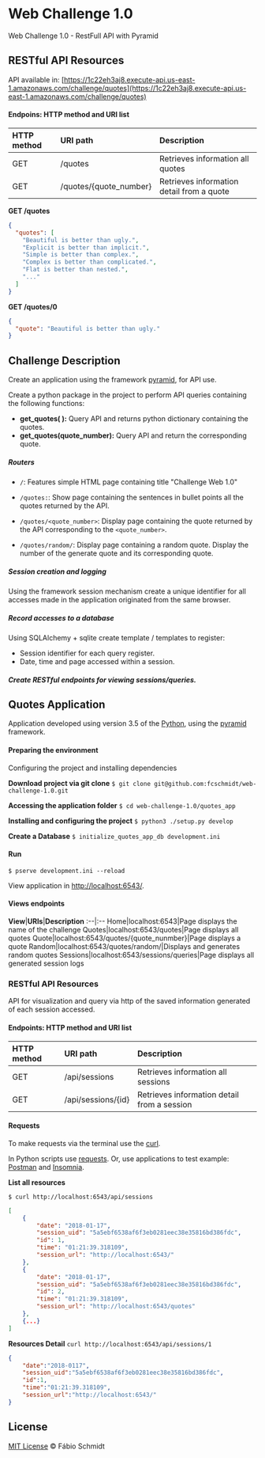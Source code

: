# Web Challenge 1.0

Web Challenge 1.0 - RestFull API with Pyramid


## RESTful API Resources
API available in: [https://1c22eh3aj8.execute-api.us-east-1.amazonaws.com/challenge/quotes](https://1c22eh3aj8.execute-api.us-east-1.amazonaws.com/challenge/quotes)


#### Endpoins: HTTP method and URI list
**HTTP method**|**URI path**|**Description**
:--|:--|:--
GET|/quotes|Retrieves information all quotes
GET|/quotes/{quote_number}|Retrieves information detail from a quote



**GET /quotes**
```json
{
  "quotes": [
    "Beautiful is better than ugly.",
    "Explicit is better than implicit.",
    "Simple is better than complex.",
    "Complex is better than complicated.",
    "Flat is better than nested.",
    "..."
  ]
}
```


**GET /quotes/0**
```json
{
  "quote": "Beautiful is better than ugly."
}
```


## Challenge Description
Create an application using the framework [pyramid](https://docs.pylonsproject.org/projects/pyramid/en/latest/), for API use.


Create a python package in the project to perform API queries containing the following functions:

- **get_quotes( ):** Query API and returns python dictionary containing the quotes.
- **get_quotes(quote_number):** Query API and return the corresponding quote.


##### Routers

- `/`:  Features simple HTML page containing title "Challenge Web 1.0"

- `/quotes:`: Show page containing the sentences in bullet points all the quotes returned by the API.

- `/quotes/<quote_number>`: Display page containing the quote returned by the API corresponding to the `<quote_number>`.

- `/quotes/random/`: Display page containing a random quote. Display the number of the generate quote and its corresponding quote.

##### Session creation and logging
Using the framework session mechanism create a unique identifier for all accesses made in the application originated from the same browser.

##### Record accesses to a database
Using SQLAlchemy + sqlite create template / templates to register:

- Session identifier for each query register.
- Date, time and page accessed within a session.

##### Create RESTful endpoints for viewing sessions/queries.



## Quotes Application

Application developed using version 3.5 of the [Python](http://), using the [pyramid](https://docs.pylonsproject.org/projects/pyramid/en/latest/) framework.


#### Preparing the environment

Configuring the project and installing dependencies

**Download project via git clone**
`$ git clone git@github.com:fcschmidt/web-challenge-1.0.git`

**Accessing the application folder**
`$ cd web-challenge-1.0/quotes_app`

**Installing and configuring the project**
`$ python3 ./setup.py develop`

**Create a Database**
`$ initialize_quotes_app_db development.ini`


#### Run

`$ pserve development.ini --reload`

View application in [http://localhost:6543/](http://localhost:6543/).


#### Views endpoints

**View**|**URIs**|**Description**
:--|:--
Home|localhost:6543|Page displays the name of the challenge
Quotes|localhost:6543/quotes|Page displays all quotes
Quote|localhost:6543/quotes/{quote_nunmber}|Page displays a quote
Random|localhost:6543/quotes/random/|Displays and generates random quotes
Sessions|localhost:6543/sessions/queries|Page displays all generated session logs


### RESTful API Resources
API for visualization and query via http of the saved information generated of each session accessed.

#### Endpoints: HTTP method and URI list

**HTTP method**|**URI path**|**Description**
:--|:--|:--
GET|/api/sessions|Retrieves information all sessions
GET|/api/sessions/{id}|Retrieves information detail from a session


#### Requests
To make requests via the terminal use the [curl](https://curl.haxx.se/).

In Python scripts use [requests](http://docs.python-requests.org/en/master/). Or, use applications to test example: [Postman](https://www.getpostman.com/) and
[Insomnia](https://insomnia.rest/?utm_content=bufferd23bb&utm_medium=social&utm_source=twitter.com&utm_campaign=buffer).

**List all resources**

`$ curl http://localhost:6543/api/sessions`

```json
[
    {
        "date": "2018-01-17",
        "session_uid": "5a5ebf6538af6f3eb0281eec38e35816bd386fdc",
        "id": 1,
        "time": "01:21:39.318109",
        "session_url": "http://localhost:6543/"
    },
    {
        "date": "2018-01-17",
        "session_uid": "5a5ebf6538af6f3eb0281eec38e35816bd386fdc",
        "id": 2,
        "time": "01:21:39.318109",
        "session_url": "http://localhost:6543/quotes"
    },
	{...}
]
```

**Resources Detail**
`curl http://localhost:6543/api/sessions/1`

```json
{
	"date":"2018-0117",
	"session_uid":"5a5ebf6538af6f3eb0281eec38e35816bd386fdc",
	"id":1,
	"time":"01:21:39.318109",
    "session_url":"http://localhost:6543/"
}
```

<!--#### Tests

-->


## License
[MIT License](https://opensource.org/licenses/MIT) © Fábio Schmidt

